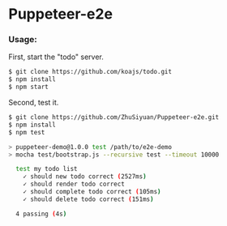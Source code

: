 # Puppeteer-e2e

### Usage:

First, start the "todo" server.

```bash
$ git clone https://github.com/koajs/todo.git
$ npm install
$ npm start
```

Second, test it.

```bash
$ git clone https://github.com/ZhuSiyuan/Puppeteer-e2e.git
$ npm install
$ npm test

> puppeteer-demo@1.0.0 test /path/to/e2e-demo
> mocha test/bootstrap.js --recursive test --timeout 10000

  test my todo list
    ✓ should new todo correct (2527ms)
    ✓ should render todo correct
    ✓ should complete todo correct (105ms)
    ✓ should delete todo correct (151ms)

  4 passing (4s)
```
